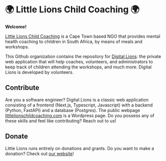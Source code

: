 # :earth_africa: Little Lions Child Coaching :earth_africa:

**Welcome!**

[Little Lions Child Coaching](https://littlelionschildcoaching.com/) is a Cape Town based NGO that provides mental health coaching to children in South Africa, by means of meals and workshops.

This Github organization contains the repository for [Digital Lions](https://github.com/Little-Lions/digital-lions): the private web application that will help coaches, volunteers, and administrators to keep track of children attending the workshops, and much more. Digital Lions is developed by volunteers.

## Contribute

Are you a software engineer? Digital Lions is a classic web application consisting of a frontend (Next.js, Typescript, Javascript) with a backend (Python, FastAPI) and a database (Postgres). The public webpage [littlelionschildcoaching.com](https://littlelionschildcoaching.com) is a Wordpress page. Do you possess any of these skills and feel like contributing? Reach out to us! 

## Donate

Little Lions runs entirely on donations and grants. Do you want to make a donation? Check out [our website](https://littlelionschildcoaching.com/donate)!
